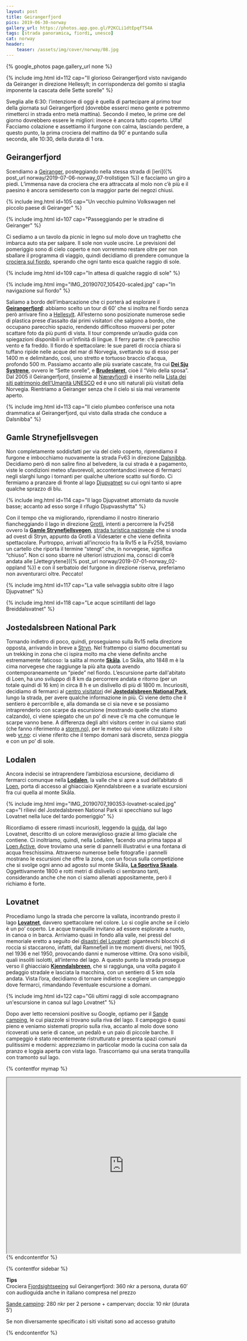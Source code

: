 ```yaml
---
layout: post
title: Geirangerfjord
pics: 2019-06-30-norway
gallery_url: https://photos.app.goo.gl/P2KCLi1dtEpqfT54A
tags: [strada panoramica, fiordi, unesco]
cat: norway
header:
    teaser: /assets/img/cover/norway/08.jpg
---
```


{% google_photos page.gallery_url none %}

{% include img.html id=112 cap="Il glorioso Geirangerfjord visto navigando da Geiranger in direzione Hellesylt; in corrispondenza del gomito si staglia imponente la cascata delle Sette sorelle" %}

Sveglia alle 6:30: l’intenzione di oggi è quella di partecipare al primo tour della giornata sul Geirangerfjord (dovrebbe esserci meno gente e potremmo rimetterci in strada entro metà mattina). Secondo il meteo, le prime ore del giorno dovrebbero essere le migliori: invece è ancora tutto coperto. Uffa! Facciamo colazione e assettiamo il furgone con calma, lasciando perdere, a questo punto, la prima crociera del mattino da 90’ e puntando sulla seconda, alle 10:30, della durata di 1 ora.

## Geirangerfjord

Scendiamo a [Geiranger](https://www.fjordnorway.com/en/destinations/geiranger), posteggiando nella stessa strada di [ieri]({% post_url norway/2019-07-06-norway_07-trollstigen %}) e facciamo un giro a piedi. L’immensa nave da crociera che era attraccata al molo non c’è più e il paesino è ancora semideserto con la maggior parte dei negozi chiusi.

{% include img.html id=105 cap="Un vecchio pulmino Volkswagen nel piccolo paese di Geiranger" %}

{% include img.html id=107 cap="Passeggiando per le stradine di Geiranger" %}

Ci sediamo a un tavolo da picnic in legno sul molo dove un traghetto che imbarca auto sta per salpare. Il sole non vuole uscire. Le previsioni del pomeriggio sono di cielo coperto e non vorremmo restare oltre per non sballare il programma di viaggio, quindi decidiamo di prendere comunque la [crociera sul fiordo](https://www.geirangerfjord.no/searchresult-package), sperando che ogni tanto esca qualche raggio di sole.

{% include img.html id=109 cap="In attesa di qualche raggio di sole" %}

{% include img.html img="IMG_20190707_105420-scaled.jpg" cap="In navigazione sul fiordo" %}

Saliamo a bordo dell’imbarcazione che ci porterà ad esplorare il [**Geirangerfjord**](https://www.fjordnorway.com/en/inspiration/experience-the-geirangerfjord): abbiamo scelto un tour di 60’ che si inoltra nel fiordo senza però arrivare fino a [Hellesylt](https://en.wikipedia.org/wiki/Hellesylt). All’esterno sono posizionate numerose sedie di plastica prese d’assalto dai primi visitatori che salgono a bordo, che occupano parecchio spazio, rendendo difficoltoso muoversi per poter scattare foto da più punti di vista. Il tour comprende un’audio guida con spiegazioni disponibili in un’infinità di lingue. Il ferry parte: c’è parecchio vento e fa freddo. Il fiordo è spettacolare: le sue pareti di roccia chiara si tuffano ripide nelle acque del mar di Norvegia, svettando su di esso per 1400 m e delimitando, così, uno stretto e tortuoso braccio d’acqua, profondo 500 m. Passiamo accanto alle più svariate cascate, fra cui [**Dei Sju Systrene**](https://www.europeanwaterfalls.com/waterfalls/sju-systre/), ovvero le “Sette sorelle”, e [**Brudesløret**](https://www.europeanwaterfalls.com/waterfalls/brudesloret-geirangerfjord/), cioè il “Velo della sposa”. Dal 2005 il Geirangerfjord, (insieme al [Nærøyfjord](https://www.visitnorway.com/listings/the-unesco-n%C3%A6r%C3%B8yfjord/12020/)) è inserito nella [Lista dei siti patrimonio dell’Umanità UNESCO](https://whc.unesco.org/en/list/1195/) ed è uno siti naturali più visitati della Norvegia. Rientriamo a Geiranger senza che il cielo si sia mai veramente aperto.

{% include img.html id=113 cap="Il cielo plumbeo conferisce una nota drammatica al Geirangerfjord, qui visto dalla strada che conduce a Dalsnibba" %}

## Gamle Strynefjellsvegen

Non completamente soddisfatti per via del cielo coperto, riprendiamo il furgone e imbocchiamo nuovamente la strada Fv63 in direzione [Dalsnibba](https://dalsnibba.no/en/). Decidiamo però di non salire fino al belvedere, la cui strada è a pagamento, viste le condizioni meteo sfavorevoli, accontentandoci invece di fermarci negli slarghi lungo i tornanti per qualche ulteriore scatto sul fiordo. Ci fermiamo a pranzare di fronte al lago [Djupvatnet](https://en.wikipedia.org/wiki/Djupvatnet) su cui ogni tanto si apre qualche sprazzo di blu.

{% include img.html id=114 cap="Il lago Djupvatnet attorniato da nuvole basse; accanto ad esso sorge il rifugio Djupvasshytta" %}

Con il tempo che va migliorando, riprendiamo il nostro itinerario fiancheggiando il lago in direzione [Grotli](https://en.wikipedia.org/wiki/Grotli), intenti a percorrere la Fv258 ovvero la [**Gamle Strynefjellsvegen**](https://www.nasjonaleturistveger.no/en/routes/gamle-strynefjellsvegen), [strada turistica nazionale](https://www.nasjonaleturistveger.no/en/routes) che si snoda ad ovest di Stryn, appunto da Grotli a Videsæter e che viene definita spettacolare. Purtroppo, arrivati all’incrocio fra la Rv15 e la Fv258, troviamo un cartello che riporta il termine “stengt” che, in norvegese, significa “chiuso”. Non ci sono sbarre né ulteriori istruzioni ma, consci di com’è andata alle [Jettegrytene]({% post_url norway/2019-07-01-norway_02-oppland %}) e con il serbatoio del furgone in direzione riserva, preferiamo non avventurarci oltre. Peccato!

{% include img.html id=117 cap="La valle selvaggia subito oltre il lago Djupvatnet" %}

{% include img.html id=118 cap="Le acque scintillanti del lago Breiddalsvatnet" %}

## Jostedalsbreen National Park

Tornando indietro di poco, quindi, proseguiamo sulla Rv15 nella direzione opposta, arrivando in breve a [Stryn](https://www.visitnorway.com/places-to-go/fjord-norway/stryn/). Nel frattempo ci siamo documentati su un trekking in zona che ci ispira molto ma che viene definito anche estremamente faticoso: la salita al monte [**Skåla**](https://www.visitnorway.com/places-to-go/fjord-norway/nordfjord/hiking-to-skala/). Lo Skåla, alto 1848 m è la cima norvegese che raggiunge la più alta quota avendo contemporaneamente un “piede” nel fiordo. L’escursione parte dall'abitato di Loen, ha uno sviluppo di 8 km da percorrere andata e ritorno (per un totale quindi di 16 km) in circa 8 h e un dislivello di più di 1800 m. Incuriositi, decidiamo di fermarci al [centro visitatori](http://visitjostedalsbreen.no/en/) del [**Jostedalsbreen National Park**](https://www.visitnorway.nl/listings/jostedalsbreen-national-park/5160/), lungo la strada, per avere qualche informazione in più. Ci viene detto che il sentiero è percorribile e, alla domanda se ci sia neve e se possiamo intraprenderlo con scarpe da escursione (mostrando quelle che stiamo calzando), ci viene spiegato che un po’ di neve c’è ma che comunque le scarpe vanno bene. A differenza degli altri visitors center in cui siamo stati (che fanno riferimento a [storm.no](https://www.storm.no/)), per le meteo qui viene utilizzato il sito web [yr.no](https://www.yr.no/nb): ci viene riferito che il tempo domani sarà discreto, senza pioggia e con un po’ di sole.

## Lodalen

Ancora indecisi se intraprendere l’ambiziosa escursione, decidiamo di fermarci comunque nella [**Lodalen**](https://www.nordfjord.no/en/lodalen-valley), la valle che si apre a sud dell’abitato di [Loen](https://www.visitnorway.com/places-to-go/fjord-norway/nordfjord/one-lotfy-new-attraction-and-11-other-things-to-do-in-loen/), porta di accesso al ghiacciaio Kjenndalsbreen e a svariate escursioni fra cui quella al monte Skåla.

{% include img.html img="IMG_20190707_190353-lovatnet-scaled.jpg" cap="I rilievi del Jostedalsbreen National Park si specchiano sul lago Lovatnet nella luce del tardo pomeriggio" %}

Ricordiamo di essere rimasti incuriositi, leggendo la [guida](https://shop.lonelyplanetitalia.it/prodotto/guida-di-viaggio-norvegia), dal lago Lovatnet, descritto di un colore meraviglioso grazie al limo glaciale che contiene. Ci inoltriamo, quindi, nella Lodalen, facendo una prima tappa al [Loen Active](https://www.loenskylift.no/loenactive), dove troviamo una serie di pannelli illustrativi e una fontana di acqua freschissima. Attraverso numerose belle fotografie i pannelli mostrano le escursioni che offre la zona, con un focus sulla competizione che si svolge ogni anno ad agosto sul monte Skåla, [**La Sportiva Skaala**](https://www.skaala.no/). Oggettivamente 1800 e rotti metri di dislivello ci sembrano tanti, considerando anche che non ci siamo allenati appositamente, però il richiamo è forte.

## Lovatnet

Procediamo lungo la strada che percorre la vallata, incontrando presto il lago [**Lovatnet**](https://www.nordfjord.no/en/kayak-fjord-and-lake-lovatnet), davvero spettacolare nel colore. Lo si coglie anche se il cielo è un po’ coperto. Le acque tranquille invitano ad essere esplorate a nuoto, in canoa o in barca. Arriviamo quasi in fondo alla valle, nei pressi del memoriale eretto a seguito dei [disastri del Lovatnet](https://www.lonelyplanet.com/norway/the-western-fjords): giganteschi blocchi di roccia si staccarono, infatti, dal Ramnefjell in tre momenti diversi, nel 1905, nel 1936 e nel 1950, provocando danni e numerose vittime. Ora sono visibili, quali insoliti isolotti, all’interno del lago. A questo punto la strada prosegue verso il ghiacciaio [**Kjenndalsbreen**](https://www.nordfjord.no/en/kjenndalsbreen), che si raggiunga, una volta pagato il pedaggio stradale e lasciata la macchina, con un sentiero di 5 km sola andata. Vista l’ora, decidiamo di tornare indietro e scegliere un campeggio dove fermarci, rimandando l’eventuale escursione a domani.

{% include img.html id=122 cap="Gli ultimi raggi di sole accompagnano un&#039;escursione in canoa sul lago Lovatnet" %}

Dopo aver letto recensioni positive su Google, optiamo per il [Sande camping](https://sande-camping.no/?lang=en), le cui piazzole si trovano sulla riva del lago. Il campeggio è quasi pieno e veniamo sistemati proprio sulla riva, accanto al molo dove sono ricoverati una serie di canoe, un pedalò e un paio di piccole barche. Il campeggio è stato recentemente ristrutturato e presenta spazi comuni pulitissimi e moderni: apprezziamo in particolar modo la cucina con sala da pranzo e loggia aperta con vista lago. Trascorriamo qui una serata tranquilla con tramonto sul lago.

{% contentfor mymap %}
<iframe src="https://www.google.com/maps/d/u/0/embed?mid=1-2rQfZ2EZ-1sPL9fzjy6kO7rGPcxQuGu" width="640" height="480"></iframe>
{% endcontentfor %}

{% contentfor sidebar %}

**Tips**  
Crociera [Fjordsightseeing](https://www.geirangerfjord.no/searchresult-package) sul Geirangerfjord: 360 nkr a persona, durata 60′ con audioguida anche in italiano compresa nel prezzo

[Sande camping](https://sande-camping.no/?lang=en): 280 nkr per 2 persone + campervan; doccia: 10 nkr (durata 5′)

Se non diversamente specificato i siti visitati sono ad accesso gratuito

{% endcontentfor %}
